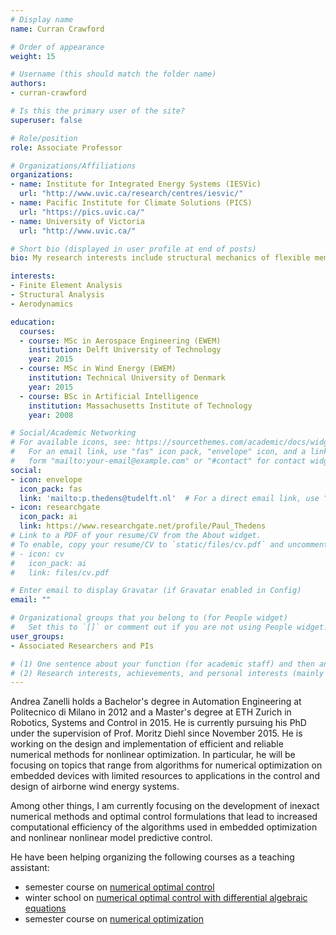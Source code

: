 ```yaml
---
# Display name
name: Curran Crawford

# Order of appearance
weight: 15

# Username (this should match the folder name)
authors:
- curran-crawford

# Is this the primary user of the site?
superuser: false

# Role/position
role: Associate Professor

# Organizations/Affiliations
organizations:
- name: Institute for Integrated Energy Systems (IESVic)
  url: "http://www.uvic.ca/research/centres/iesvic/"
- name: Pacific Institute for Climate Solutions (PICS)
  url: "https://pics.uvic.ca/"
- name: University of Victoria
  url: "http://www.uvic.ca/"

# Short bio (displayed in user profile at end of posts)
bio: My research interests include structural mechanics of flexible membrane wings.

interests:
- Finite Element Analysis
- Structural Analysis
- Aerodynamics

education:
  courses:
  - course: MSc in Aerospace Engineering (EWEM)
    institution: Delft University of Technology
    year: 2015
  - course: MSc in Wind Energy (EWEM)
    institution: Technical University of Denmark
    year: 2015
  - course: BSc in Artificial Intelligence
    institution: Massachusetts Institute of Technology
    year: 2008

# Social/Academic Networking
# For available icons, see: https://sourcethemes.com/academic/docs/widgets/#icons
#   For an email link, use "fas" icon pack, "envelope" icon, and a link in the
#   form "mailto:your-email@example.com" or "#contact" for contact widget.
social:
- icon: envelope
  icon_pack: fas
  link: 'mailto:p.thedens@tudelft.nl'  # For a direct email link, use "mailto:test@example.org".
- icon: researchgate
  icon_pack: ai
  link: https://www.researchgate.net/profile/Paul_Thedens
# Link to a PDF of your resume/CV from the About widget.
# To enable, copy your resume/CV to `static/files/cv.pdf` and uncomment the lines below.  
# - icon: cv
#   icon_pack: ai
#   link: files/cv.pdf

# Enter email to display Gravatar (if Gravatar enabled in Config)
email: ""

# Organizational groups that you belong to (for People widget)
#   Set this to `[]` or comment out if you are not using People widget.  
user_groups:
- Associated Researchers and PIs

# (1) One sentence about your function (for academic staff) and then another sentence about your role(s) within the training network
# (2) Research interests, achievements, and personal interests (mainly for researchers)
---
```


Andrea Zanelli holds a Bachelor's degree in Automation Engineering at Politecnico di Milano in 2012 and a Master's degree at ETH Zurich in Robotics, Systems and Control in 2015. He is currently pursuing his PhD under the supervision of Prof. Moritz Diehl since November 2015. He is working on the design and implementation of efficient and reliable numerical methods for nonlinear optimization. In particular, he will be focusing on topics that range from algorithms for numerical optimization on embedded devices with limited resources to applications in the control and design of airborne wind energy systems.

Among other things, I am currently focusing on the development of inexact numerical methods and optimal control formulations that lead to increased computational efficiency of the algorithms used in embedded optimization and nonlinear nonlinear model predictive control.

He have been helping organizing the following courses as a teaching assistant:

* semester course on [numerical optimal control](https://www.syscop.de/teaching/ss2017/numerical-optimal-control)
* winter school on [numerical optimal control with differential algebraic equations](https://www.syscop.de/teaching/ws2015/nocdae)
* semester course on [numerical optimization](https://www.syscop.de/teaching/ws2015/numopt)
